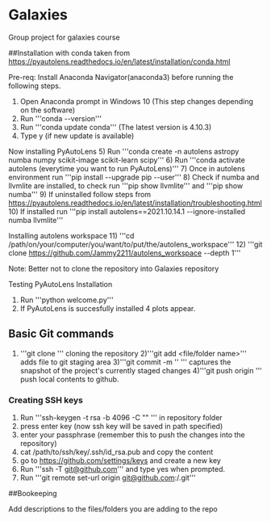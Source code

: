 # Galaxies
Group project for galaxies course

##Installation with conda taken from https://pyautolens.readthedocs.io/en/latest/installation/conda.html

Pre-req: Install Anaconda Navigator(anaconda3) before running the following steps.
1) Open Anaconda prompt in Windows 10 (This step changes depending on the software)
2) Run '''conda --version'''
3) Run '''conda update conda''' (The latest version is 4.10.3)
4) Type y (if new update is available)

Now installing PyAutoLens
5) Run '''conda create -n autolens astropy numba numpy scikit-image scikit-learn scipy'''
6) Run '''conda activate autolens (everytime you want to run PyAutoLens)'''
7) Once in autolens environment run '''pip install --upgrade pip --user'''
8) Check if numba and llvmlite are installed, to check run '''pip show llvmlite''' and '''pip show numba'''
9) If uninstalled follow steps from https://pyautolens.readthedocs.io/en/latest/installation/troubleshooting.html
10) If installed run '''pip install autolens==2021.10.14.1 --ignore-installed numba llvmlite'''

Installing autolens workspace
11) '''cd /path/on/your/computer/you/want/to/put/the/autolens_workspace'''
12) '''git clone https://github.com/Jammy2211/autolens_workspace --depth 1'''

Note: Better not to clone the repository into Galaxies repository

Testing PyAutoLens Installation
1) Run '''python welcome.py'''
2) If PyAutoLens is succesfully installed 4 plots appear.

## Basic Git commands
1) '''git clone <repository https>''' cloning the repository
2)'''git add <file/folder name>''' adds file to git staging area
3)'''git commit -m '<message for the commit>' ''' captures the snapshot of the project's currently staged changes
4)'''git push origin <branch name>''' push local contents to github.

### Creating SSH keys

1) Run '''ssh-keygen -t rsa -b 4096 -C "<your git email id>" ''' in repository folder
2) press enter key (now ssh key will be saved in path specified)
3) enter your passphrase (remember this to push the changes into the repository)
4) cat /path/to/ssh/key/.ssh/id_rsa.pub and copy the content
5) go to https://github.com/settings/keys and create a new key
6) Run '''ssh -T git@github.com''' and type yes when prompted.
7) Run '''git remote set-url origin git@github.com:<username>/<repository name>.git'''

##Bookeeping

Add descriptions to the files/folders you are adding to the repo
